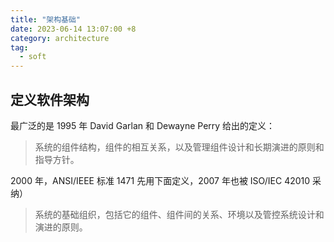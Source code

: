 ```yaml
---
title: "架构基础"
date: 2023-06-14 13:07:00 +8
category: architecture
tag:
  - soft
---
```


## 定义软件架构

最广泛的是 1995 年 David Garlan 和 Dewayne Perry 给出的定义：

> 系统的组件结构，组件的相互关系，以及管理组件设计和长期演进的原则和指导方针。

2000 年，ANSI/IEEE 标准 1471 先用下面定义，2007 年也被 ISO/IEC 42010 采纳）

> 系统的基础组织，包括它的组件、组件间的关系、环境以及管控系统设计和演进的原则。
